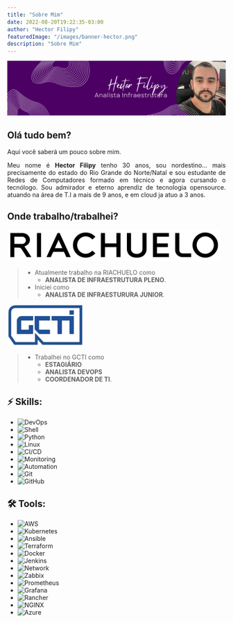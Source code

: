 ```yaml
---
title: "Sobre Mim"
date: 2022-08-20T19:22:35-03:00
author: "Hector Filipy"
featuredImage: "/images/banner-hector.png"
description: "Sobre Mim"
---
```


<center>
<img src="/images/banner-hector.png" alt="Hector Filipy"/>
</center>

## Olá tudo bem?

Aqui você saberá um pouco sobre mim.

<p style="text-align: justify;">Meu nome é <b>Hector Filipy</b> tenho 30 anos, sou nordestino... mais precisamente do estado do Rio Grande do Norte/Natal e sou estudante de Redes de Computadores formado em técnico e agora cursando o tecnólogo. Sou admirador e eterno aprendiz de tecnologia opensource. atuando na área de T.I a mais de 9 anos, e em cloud ja atuo a 3 anos.</p>

## Onde trabalho/trabalhei?

![RIACHUELO](/images/work/riachuelo.png)
> * Atualmente trabalho na RIACHUELO como 
>   * **ANALISTA DE INFRAESTRUTURA PLENO**.
> * Iniciei como
>   * **ANALISTA DE INFRAESTURURA JUNIOR**.

![GCTI](/images/work/gcti.png)
> * Trabalhei no GCTI como 
>   * **ESTAGIÁRIO**
>   * **ANALISTA DEVOPS**
>   * **COORDENADOR DE TI**.

## ⚡ Skills:
- ![DevOps](https://img.shields.io/badge/-DevOps-yellowgreen)
- ![Shell](https://img.shields.io/badge/-Shell-4EAA25?&logo=gnu%20bash&logoColor=FFFFFF)
- ![Python](https://img.shields.io/badge/-Python-2496ED?&logo=python&logoColor=FFFFFF)
- ![Linux](https://img.shields.io/badge/-Linux-FCC624?&logo=linux&logoColor=FFFFFF)
- ![CI/CD](https://img.shields.io/badge/-CI/CD-yellowgreen)
- ![Monitoring](https://img.shields.io/badge/-Monitoring-red)
- ![Automation](https://img.shields.io/badge/-Automation-green)
- ![Git](https://img.shields.io/badge/-Git-F05032?&logo=git&logoColor=FFFFFF)
- ![GitHub](https://img.shields.io/badge/-GitHub-181717?&logo=GitHub&logoColor=FFFFFF)

## 🛠 Tools:
- ![AWS](https://img.shields.io/badge/-AWS-232F3E?&logo=amazon%20aws&logoColor=FFFFFF)
- ![Kubernetes](https://img.shields.io/badge/-Kubernetes-326CE5?&logo=kubernetes&logoColor=FFFFFF)
- ![Ansible](https://img.shields.io/badge/-Ansible-EE0000?&logo=ansible&logoColor=FFFFFF)
- ![Terraform](https://img.shields.io/badge/-Terraform-623CE4?&logo=terraform&logoColor=FFFFF)
- ![Docker](https://img.shields.io/badge/-Docker-2496ED?&logo=docker&logoColor=FFFFFF)
- ![Jenkins](https://img.shields.io/badge/-Jenkins-D24939?&logo=Jenkins&logoColor=FFFFFF)
- ![Network](https://img.shields.io/badge/-Network-brightgreen?&logo=Network&logoColor=FFFFFF)
- ![Zabbix](https://img.shields.io/badge/-Zabbix-F05032?&logo=zabbix&logoColor=FFFFFF)
- ![Prometheus](https://img.shields.io/badge/-Prometheus-E6522C?&logo=prometheus&logoColor=FFFFFF)
- ![Grafana](https://img.shields.io/badge/-Grafana-F46800?&logo=grafana&logoColor=FFFFFF)
- ![Rancher](https://img.shields.io/badge/-Rancher-0075A8?&logo=rancher&logoColor=FFFFFF)
- ![NGINX](https://img.shields.io/badge/-NGINX-009639?&logo=nginx&logoColor=FFFFFF)
- ![Azure](https://img.shields.io/badge/-Azure-0075A8?&logo=azure&logoColor=FFFFFF)
